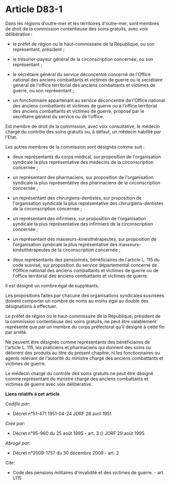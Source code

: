 # Article D83-1

Dans les régions d'outre-mer et les territoires d'outre-mer, sont membres de droit de la commission contentieuse des soins
gratuits, avec voix délibérative :

- le préfet de région ou le haut-commissaire de la République, ou son représentant, président ;

- le trésorier-payeur général de la circonscription concernée, ou son représentant ;

- le sécrétaire général du service déconcentré concerné de l'Office national des anciens combattants et victimes de guerre ou
le secrétaire général de l'office territorial des anciens combattants et victimes de guerre, ou son représentant ;

- un fonctionnaire appartenant au service déconcentré de l'Office national des anciens combattants et victimes de guerre ou à
l'office territorial des anciens combattants et victimes de guerre, proposé par le secrétaire général du service ou de
l'office.

Est membre de droit de la commission, avec voix consultative, le médecin chargé du contrôle des soins gratuits ou, à défaut,
un médecin habilité par l'Etat.

Les autres membres de la commission sont désignés comme suit :

- deux représentants du corps médical, sur proposition de l'organisation syndicale la plus représentative des médecins de la
circonscription concernée ;

- un représentant des pharmaciens, sur proposition de l'organisation syndicale la plus représentative des pharmaciens de la
circonscription concernée ;

- un représentant des chirurgiens-dentistes, sur proposition de l'organisation syndicale la plus représentative des
chirurgiens-dentistes de la circonscription concernée ;

- un représentant des infirmiers, sur proposition de l'organisation syndicale la plus représentative des infirmiers de la
circonscription concernée ;

- un représentant des masseurs-kinésithérapeutes, sur proposition de l'organisation syndicale la plus représentative des
masseurs-kinésithérapeutes de la circonscription concernée ;

- deux représentants des pensionnés, bénéficiaires de l'article L. 115 du code susvisé, sur proposition du service
départemental concerné de l'Office national des anciens combattants et victimes de guerre ou de l'office territorial des
anciens combattants et victimes de guerre.

Il est désigné un nombre égal de suppléants.

Les propositions faites par chacune des organisations syndicales susvisées doivent comporter un nombre de noms au moins égal
au double des désignations à effectuer.

Le préfet de région ou le haut-commissaire de la République, président de la commission contentieuse des soins gratuits, ne
peut être valablement représenté que par un membre du corps préfectoral qu'il désigne à cette fin par arrêté.

Ne peuvent être désignés comme représentants des bénéficiaires de l'article L. 115, les praticiens et pharmaciens qui donnent
des soins ou délivrent des produits au titre du présent chapitre, ni les fonctionnaires ou agents relevant de l'autorité du
ministre chargé des anciens combattants et victimes de guerre.

Le médecin chargé du contrôle des soins gratuits ne peut être désigné comme représentant du ministre chargé des anciens
combattants et victimes de guerre avec voix délibérative.

**Liens relatifs à cet article**

_Codifié par_:

  - Décret n°51-471 1951-04-24 JORF 28 avril 1951

_Créé par_:

  - Décret n°95-960 du 25 août 1995 - art. 3 () JORF 29 août 1995

_Abrogé par_:

  - Décret n°2009-1757 du 30 décembre 2009 - art. 2

_Cite_:

  - Code des pensions militaires d'invalidité et des victimes de guerre. - art. L115

